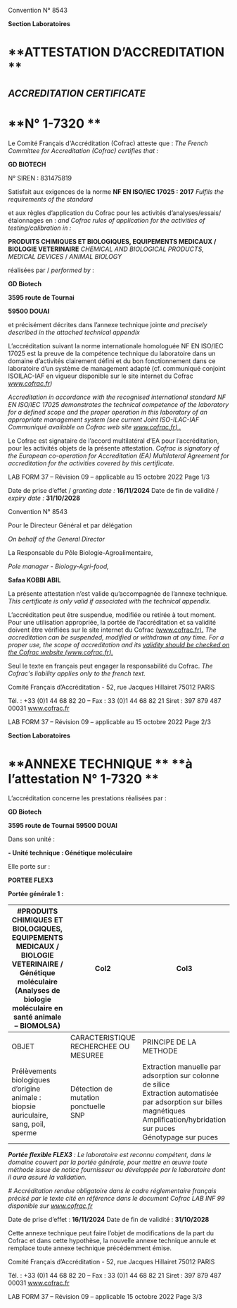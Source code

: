 Convention N° 8543

**Section Laboratoires**
# **ATTESTATION D’ACCREDITATION **
## **_ACCREDITATION CERTIFICATE_**
# **N° 1-7320 **

Le Comité Français d'Accréditation (Cofrac) atteste que :
_The French Committee for Accreditation (Cofrac) certifies that :_

**GD BIOTECH**

N° SIREN : 831475819

Satisfait aux exigences de la norme **NF EN ISO/IEC 17025 : 2017**
_Fulfils the requirements of the standard_

et aux règles d’application du Cofrac pour les activités d’analyses/essais/étalonnages en :
_and Cofrac rules of application for the activities of testing/calibration in :_

**PRODUITS CHIMIQUES ET BIOLOGIQUES, EQUIPEMENTS MEDICAUX /** **BIOLOGIE VETERINAIRE**
_CHEMICAL AND BIOLOGICAL PRODUCTS, MEDICAL DEVICES_ / _ANIMAL BIOLOGY_

réalisées par / _performed by_ :

**GD Biotech**

**3595 route de Tournai**

**59500 DOUAI**

et précisément décrites dans l’annexe technique jointe
_and precisely described in the attached technical appendix_

L’accréditation suivant la norme internationale homologuée NF EN ISO/IEC 17025 est la preuve de la
compétence technique du laboratoire dans un domaine d’activités clairement défini et du bon
fonctionnement dans ce laboratoire d’un système de management adapté (cf. communiqué conjoint ISOILAC-IAF en vigueur disponible sur le site internet du Cofrac _www.cofrac.fr)_

_Accreditation in accordance with the recognised international standard NF EN ISO/IEC 17025 demonstrates the_
_technical competence of the laboratory for a defined scope and the proper operation in this laboratory of an_
_appropriate management system (see current Joint ISO-ILAC-IAF Communiqué available on Cofrac web site_
_[www.cofrac.fr) .](http://www.cofrac.fr/)_

Le Cofrac est signataire de l’accord multilatéral d’EA pour l’accréditation, pour les activités objets de la
présente attestation.
_Cofrac is signatory of the European co-operation for Accreditation (EA) Multilateral Agreement for accreditation for_
_the activities covered by this certificate._

LAB FORM 37 – Révision 09 – applicable au 15 octobre 2022 Page 1/3

Date de prise d’effet / _granting date_ _:_ **16/11/2024**
Date de fin de validité / _expiry date_ _:_ **31/10/2028**


Convention N° 8543

Pour le Directeur Général et par délégation

_On behalf of the General Director_


La Responsable du Pôle Biologie-Agroalimentaire,

_Pole manager - Biology-Agri-food,_

**Safaa KOBBI ABIL**

La présente attestation n’est valide qu’accompagnée de l’annexe technique.
_This certificate is only valid if associated with the technical appendix._

L’accréditation peut être suspendue, modifiée ou retirée à tout moment. Pour une utilisation appropriée, la portée de
l’accréditation et sa validité doivent être vérifiées sur le site internet du Cofrac [(www.cofrac.fr).](http://www.cofrac.fr/)
_The accreditation can be suspended, modified or withdrawn at any time. For a proper use, the scope of accreditation and its_
_[validity should be checked on the Cofrac website (www.cofrac.fr).](http://www.cofrac.fr/)_

Seul le texte en français peut engager la responsabilité du Cofrac.
_The Cofrac's liability applies only to the french text._

Comité Français d’Accréditation - 52, rue Jacques Hillairet 75012 PARIS

Tél. : +33 (0)1 44 68 82 20 – Fax : 33 (0)1 44 68 82 21    Siret : 397 879 487 00031        www.cofrac.fr

LAB FORM 37 – Révision 09 – applicable au 15 octobre 2022 Page 2/3

**Section Laboratoires**
# **ANNEXE TECHNIQUE ** **à l’attestation N° 1-7320 **

L’accréditation concerne les prestations réalisées par :

**GD Biotech**

**3595 route de Tournai**
**59500 DOUAI**

Dans son unité :

**- Unité technique : Génétique moléculaire**

Elle porte sur :

**PORTEE FLEX3**

**Portée générale 1 :**




|#PRODUITS CHIMIQUES ET BIOLOGIQUES, EQUIPEMENTS MEDICAUX / BIOLOGIE VETERINAIRE /<br>Génétique moléculaire<br>(Analyses de biologie moléculaire en santé animale – BIOMOLSA)|Col2|Col3|
|---|---|---|
|OBJET|CARACTERISTIQUE<br>RECHERCHEE OU MESUREE|PRINCIPE DE LA METHODE|
|Prélèvements biologiques<br>d’origine animale : biopsie<br>auriculaire, sang, poil, sperme|Détection de mutation ponctuelle<br>SNP|Extraction manuelle par adsorption sur colonne de silice<br>Extraction automatisée par adsorption sur billes<br>magnétiques<br>Amplification/hybridation sur puces<br>Génotypage sur puces|


_**Portée flexible FLEX3**_ _: Le laboratoire est reconnu compétent, dans le domaine couvert par la portée générale, pour mettre en_
_œuvre toute méthode issue de notice fournisseur ou développée par le laboratoire dont il aura assuré la validation._

_#_ _Accréditation rendue obligatoire dans le cadre réglementaire français précisé par le texte cité en_
_référence dans le document Cofrac LAB INF 99 disponible sur_ _www.cofrac.fr_

Date de prise d’effet : **16/11/2024** Date de fin de validité : **31/10/2028**

Cette annexe technique peut faire l’objet de modifications de la part du Cofrac et dans cette hypothèse, la nouvelle annexe
technique annule et remplace toute annexe technique précédemment émise.

Comité Français d’Accréditation - 52, rue Jacques Hillairet 75012 PARIS

Tél. : +33 (0)1 44 68 82 20 – Fax : 33 (0)1 44 68 82 21   Siret : 397 879 487 00031         www.cofrac.fr

LAB FORM 37 – Révision 09 – applicable 15 octobre 2022 Page 3/3

